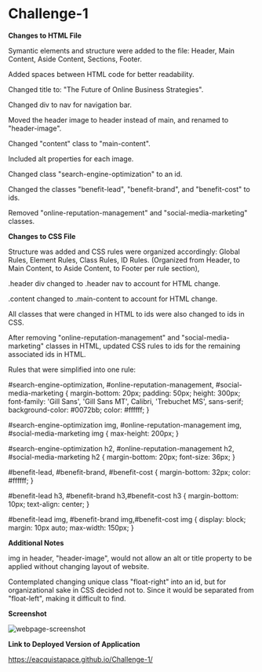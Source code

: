 # Challenge-1

**Changes to HTML File**

Symantic elements and structure were added to the file:
Header, Main Content, Aside Content, Sections, Footer.

Added spaces between HTML code for better readability.

Changed title to: "The Future of Online Business Strategies".

Changed div to nav for navigation bar.

Moved the header image to header instead of main, and renamed to "header-image".

Changed "content" class to "main-content".

Included alt properties for each image.

Changed class "search-engine-optimization" to an id.

Changed the classes "benefit-lead", "benefit-brand", and "benefit-cost" to ids.

Removed "online-reputation-management" and "social-media-marketing" classes.

**Changes to CSS File**

Structure was added and CSS rules were organized accordingly:
Global Rules, Element Rules, Class Rules, ID Rules.
(Organized from Header, to Main Content, to Aside Content, to Footer per rule section),

.header div changed to .header nav to account for HTML change.

.content changed to .main-content to account for HTML change.

All classes that were changed in HTML to ids were also changed to ids in CSS.

After removing "online-reputation-management" and "social-media-marketing" classes in HTML, updated CSS rules to ids for the remaining associated ids in HTML.

Rules that were simplified into one rule:

#search-engine-optimization, #online-reputation-management, #social-media-marketing {
    margin-bottom: 20px;
    padding: 50px;
    height: 300px;
    font-family: 'Gill Sans', 'Gill Sans MT', Calibri, 'Trebuchet MS', sans-serif;
    background-color: #0072bb;
    color: #ffffff;
}

#search-engine-optimization img, #online-reputation-management img, #social-media-marketing img {
    max-height: 200px;
}

#search-engine-optimization h2, #online-reputation-management h2, #social-media-marketing h2 {
    margin-bottom: 20px;
    font-size: 36px;
}

#benefit-lead, #benefit-brand, #benefit-cost {
    margin-bottom: 32px;
    color: #ffffff;
}

#benefit-lead h3, #benefit-brand h3,#benefit-cost h3 {
    margin-bottom: 10px;
    text-align: center;
}

#benefit-lead img, #benefit-brand img,#benefit-cost img {
    display: block;
    margin: 10px auto;
    max-width: 150px;
}

**Additional Notes**

img in header, "header-image", would not allow an alt or title property to be applied without changing layout of website.

Contemplated changing unique class "float-right" into an id, but for organizational sake in CSS decided not to. Since it would be separated from "float-left", making it difficult to find.

**Screenshot**

![webpage-screenshot](https://user-images.githubusercontent.com/104277073/165877547-0c725d0a-59b5-4565-b279-973aa8418221.png)

**Link to Deployed Version of Application**

https://eacquistapace.github.io/Challenge-1/
